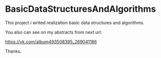 # BasicDataStructuresAndAlgorithms
This project i writed realization basic data structures and algorithms.


You also can see on my abstracts from next url:

https://vk.com/album493508395_269041186

Thanks.
